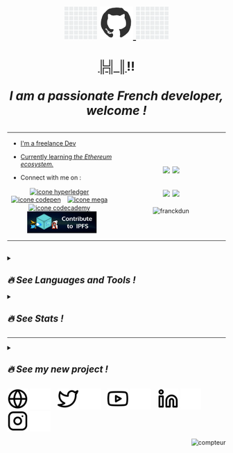 <table>
<tr>
<!-- frise -->
<h1 align="center"> <img src="./img/giphy005.webp" width="75px"> <a href="https://github.com/franckdun/Img-Banck/tree/main/img">  <img src="./img/gitcat.webp" width="76.5px"> </a>  <img src="https://github.com/franckdun/ImageBanck/blob/main/img/giphy005.webp" width="75px"> </h1>
 
<!-- Intro phrase HI !--> 
 
<h1 align="center"><a href="https://franckdun.github.io/002_Anim-texte-js/" target="_blank" width="76.5px" text-decoration="double" text-decoration="strong" >&#9568;&#9571; &#9553;</a>&#8252;<br><br><em><strong>
I am a passionate French developer, welcome ! </strong></em></h1>

<!-- presentation -->
<div align="center">
  <table>
	<tr>
	   <td width="50%">

* [I'm a freelance Dev]()
	
* [Currently learning *the Ethereum ecosystem.*]()
		   
- Connect with me on :

<!-- hyperledger -->
<p align="center">
	<a href="https://franckdun.github.io/002_Anim-texte-js/" target="blank"><img align="center" src="https://img.shields.io/badge/hyperledger-2F3134?style=for-the-badge&logo=hyperledger&logoColor=white" alt="icone hyperledger" height="25" width="80" /></a>
	&nbsp;&nbsp;
<!-- Icone codepen --> 
	<a href="https://codepen.io/franckdun" target="blank"><img align="center" src="https://img.shields.io/badge/Codepen-000000?style=for-the-badge&logo=codepen&logoColor=white" alt="icone codepen" height="25" width="90" /></a>
	&nbsp;&nbsp;
<!-- Icone mega -->	
	<a href="https://franckdun.github.io/002_Anim-texte-js/" target="blank"><img align="center" src="https://img.shields.io/badge/Mega-%23D90007.svg?style=for-the-badge&logo=Mega&logoColor=white" alt="icone mega" height="25" width="70" /></a>
<!-- Codecademy -->
	&nbsp;&nbsp;
	<a href="https://franckdun.github.io/002_Anim-texte-js/" target="blank"><img align="center" src="https://img.shields.io/badge/Codecademy-FFF0E5?style=for-the-badge&logo=codecademy&logoColor=1F243A" alt="icone codecademy" height="25" width="80" /></a>
  <!-- IPFS -->
	&nbsp;&nbsp;
	<a href="#" target="blank"><img align="center" src="./img/ipfs.gif" alt="icone ipfs" height="50" width="160" /></a></p>
	   </td>  
	     <td width="50%">

<!-- Visualfolio Learnfolio -->
<h2 align="center"> <a href="https://github.com/franckdun/Visualfolio/blob/main/README.md"> <img src="https://img.shields.io/badge/Go%20to-Visualfolio-blueviolet"></a> <a href="https://github.com/franckdun/My-learning"> <img src="https://img.shields.io/badge/🔒-Learning_folio-007acc"></a></h2>

<!-- Workspace Codespace -->
<h2 align="center"> <a href="https://github.com/dashboard"> <img src="https://img.shields.io/badge/Go%20to-Dashboard-ff002f"></a> <a href="https://github.com/community/community/discussions/categories/lists-feedback"> <img src="https://img.shields.io/badge/Go%20to-Community-blueviolet"></a></h2>

<p align="center">
  <img align="center" src="https://github-readme-stats.vercel.app/api/top-langs?username=franckdun&theme=onedark&show_icons=true&locale=en&layout=compact" alt="franckdun" /> </p>
	   </td>  
	 </tr>
 </table>
</div>

<br>
<details><summary><h2 align="left"><em><strong>🔥 See Languages and Tools ! </strong></em></h2></summary>

<h2 align="center">🛠 Languages and Tools 🛠</h2> 		
<h1 align="center">   
  <a href="https://www.w3schools.com/cs/" target="_blank" rel="noreferrer"> <img src="https://raw.githubusercontent.com/devicons/devicon/master/icons/csharp/csharp-original.svg" alt="csharp" width="40" height="40"/> </a> <a href="https://git- scm.com/" target="_blank" rel="noreferrer"> <img src="https://www.vectorlogo.zone/logos/git-scm/git-scm-icon.svg" alt="git" width="40" height="40"/> </a> <a href="https://developer.mozilla.org/en-US/docs/Web/JavaScript" target="_blank" rel="noreferrer "> <img src="https://raw.githubusercontent.com/devicons/devicon/master/icons/javascript/javascript-original.svg" alt="javascript" width="40" height="40"/> </a> <a href="https:// www.jenkins.io" target="_blank" rel="noreferrer"> <img src="https://www.vectorlogo.zone/logos/jenkins/jenkins-icon.svg" alt="jenkins" width=" 40" height="40"/> </a> <a href="https://mochajs.org" target="_blank" rel="noreferrer"> <img src="https://www.vectorlogo.zone/logos/mochajs/mochajs-icon.svg" alt="moka" width="40" height="40"/> </a> <a href="https://www.mysql.com/" target="_blank" rel="noreferrer"> <img src="https://raw.githubusercontent.com/devicons/devicon/master/icons/mysql/mysql-original-wordmark.svg" alt="mysql" width="80" height="80"/> </a> <a href="https://nodejs.org" target="_blank" rel="noreferrer"> <img src="https://raw.githubusercontent.com/devicons/devicon/master/icons/nodejs/nodejs-original-wordmark.svg" alt="nodejs" width="70" height="70"/> </a> <a href="https://www.php.net" target="_blank" rel="noreferrer"> <img src="https://raw.githubusercontent.com/devicons/devicon/master/icons/php/php-original.svg" alt="php" width="60" height="60"/> </a> <a href="https://www.python.org" target="_blank" rel="noreferrer"> <img src ="https://raw.githubusercontent.com/devicons/devicon/master/icons/python/python-original.svg" alt="python" width="40" height="40"/> </a> <a href="https://reactjs.org/" target="_blank" rel="noreferrer"> <img src="https://raw.githubusercontent.com/devicons/devicon/master/icons/react/react-original-wordmark.svg" alt="réagir" width="40" height="40"/> </a> <a href="https://sass-lang.com" target="_blank" rel="noreferrer"> <img src="https://raw.githubusercontent.com/devicons/devicon/master/icons/sass/sass-original.svg" alt="sass" width="40" height=" 40"/> </a> <a href="https://unity.com/" target="_blank" rel="noreferrer"> <img src="https://www.vectorlogo.zone/logos/unity3d/unity3d-icon.svg" alt="unity" width="40" height="40"/> </a> <a href="https://vuejs.org/" target="_blank" rel= "noreferrer"> <img src="https://raw.githubusercontent.com/devicons/devicon/master/icons/vuejs/vuejs-original-wordmark.svg" alt="vuejs" width="40" height=" 40"/></a> <a href="https://www.adobe.com/products/xd.html" target="_blank" rel="noreferrer"> <img src="https://cdn.worldvectorlogo.com/logos/adobe-xd.svg" alt="xd" width="40" height="40"/> </a> <a href="https://docs.soliditylang.org/en/v0.8.14/" target="_blank" rel="noreferrer"> <img src="https://github.com/franckdun/SCP_2022/blob/main/img/logo.jpg" alt="xd" width="40" height="40"/> </a>
 <a href="https://getbootstrap.com" target="_blank" rel="noreferrer"> <img src="https://raw.githubusercontent.com/devicons/devicon/master/icons/bootstrap/bootstrap-plain-wordmark.svg" alt="bootstrap" width="40" height="40"/> </a> <a href="https://firebase.google.com/" target="_blank" rel="noreferrer"> <img src="https://www.vectorlogo.zone/logos/firebase/firebase-icon.svg" alt="firebase" width="40" height="40"/> </a> <a href="https://www.typescriptlang.org/" target="_blank" rel="noreferrer"> <img src="https://raw.githubusercontent.com/devicons/devicon/master/icons/typescript/typescript-original.svg" alt="typescript" width="40" height="40"/> </a> 	
	
</h1>
	
</details>

<!-- PANNEAUX DE STASTISTIQUES -->

<details><summary><h2 align="left"><em><strong> 🔥 See Stats ! </strong></em></h2></summary>

<p align="center"> 
  <img align="center" src="https://github-readme-stats.vercel.app/api?username=franckdun&theme=onedark&show_icons=true&locale=fr" alt="franckdun" />
   <img align="center" src="https://github-readme-streak-stats.herokuapp.com/?user=franckdun&theme=onedark&" alt="franckdun" />
</p>

<!-- 			github coupes stats sombre			-->
<p align="center">
  <a href="https://github.com/ryo-ma/github-profile-trophy"><img src="https://github-profile-trophy.vercel.app/?username=franckdun&theme=onedark" alt="franckdun" /></a > </p>

<!-- 			github coupes blanches				-->
<!-- <p align="center"> <a href="https:/ /github.com/ryo-ma/github-profile-trophy"><img src="https://github-profile-trophy.vercel.app/?username=franckdun" alt="franckdun" /></a > </p> -->
	
	
</details>	

---

<details><summary><h2 align="left"><em><strong>🔥 See my new project ! </strong></em></h2></summary>

# [![img_contact](https://github.com/franckdun/ImageBanck/blob/main/img/octocat.png)](https://github.com/franckdun/LocalCurrencies) <a href="https://github.com/franckdun/LocalCurrencies">Click here to see my project Blockchain !</a>
	
<!-- 		Projects		 -->

	
```javascript
const franckdun = new Project_Blockchain();
function autonomousWorld() {
  if (franckdun.colaborater > 0) {
    return console.log(
      "Great, I walk with you! We have no more oil but we still have ideas!"
    );
  }
  return console.log("Sorry, nobody wants to save the world.");
}
```
</details>

<!-- reseaux sociaux -->

[![img_contact](./img/globe-light.svg)](https://github.com/franckdun/ImageBanck/blob/main/img/lofimax.gif/i/#gh-light-mode-only)
[![img_contact](./img/globe-dark.svg)](https://github.com/franckdun/ImageBanck/blob/main/img/lofimax.gif/i/#gh-dark-mode-only)
&nbsp;&nbsp;
[![img_contact](./img/twitter-light.svg)](https://github.com/franckdun/ImageBanck/blob/main/img/lofimax.gif/i/#gh-light-mode-only)
[![img_contact](./img/twitter-dark.svg)](https://github.com/franckdun/ImageBanck/blob/main/img/lofimax.gif/i/#gh-dark-mode-only)
&nbsp;&nbsp;
[![img_contact](./img/youtube-light.svg)](https://github.com/franckdun/ImageBanck/blob/main/img/lofimax.gif/i/#gh-light-mode-only)
[![img_contact](./img/youtube-dark.svg)](https://github.com/franckdun/ImageBanck/blob/main/img/lofimax.gif/i/#gh-dark-mode-only)
&nbsp;&nbsp;
[![img_contact](./img/linkedin-light.svg)](https://github.com/franckdun/ImageBanck/blob/main/img/lofimax.gif/i/#gh-light-mode-only)
[![img_contact](./img/linkedin-dark.svg)](https://github.com/franckdun/ImageBanck/blob/main/img/lofimax.gif/i/#gh-dark-mode-only)
&nbsp;&nbsp;
[![img_contact](./img/instagram-light.svg)](https://github.com/franckdun/ImageBanck/blob/main/img/lofimax.gif/i/#gh-light-mode-only)
[![img_contact](./img/instagram-dark.svg)](https://github.com/franckdun/ImageBanck/blob/main/img/lofimax.gif/i/#gh-dark-mode-only)

<!-- nombre de vue -->
<p align="right"> <img src="https://komarev.com/ghpvc/?username=franckdun&label=Profile%20views&color=0e75b6&style=flat" alt="compteur" /> </p>
	
</tr>
</table>
